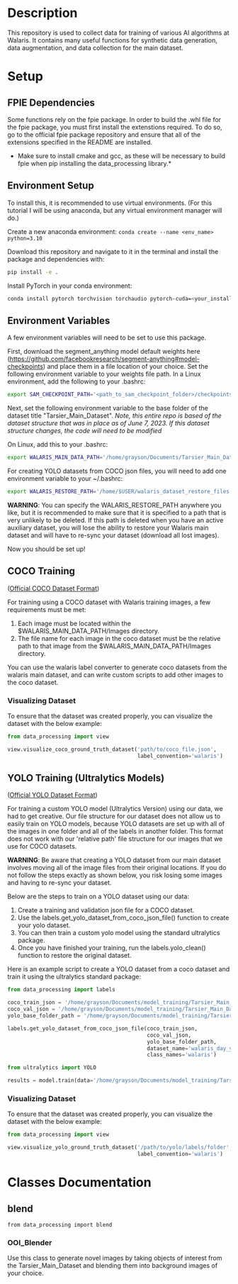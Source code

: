 # Description
This repository is used to collect data for training of various AI algorithms at Walaris. It contains many useful functions for synthetic data generation, data augmentation, and data collection for the main dataset.

# Setup

## FPIE Dependencies
Some functions rely on the fpie package. In order to build the .whl file for the fpie package, you must first install the extenstions required. To do so, go to the official fpie package repository and ensure that all of the extensions specified in the README are installed.
* Make sure to install cmake and gcc, as these will be necessary to build fpie when pip installing the data_processing library.*

## Environment Setup
To install this, it is recommended to use virtual environments. (For this tutorial I will be using anaconda, but any virtual environment manager will do.)

Create a new anaconda environment: `conda create --name <env_name> python=3.10`

Download this repository and navigate to it in the terminal and install the package and dependencies with:

~~~bash
pip install -e .
~~~

Install PyTorch in your conda environment:

~~~bash
conda install pytorch torchvision torchaudio pytorch-cuda=<your_installed_CUDA_version_here> -c pytorch -c nvidia
~~~

## Environment Variables
A few environment variables will need to be set to use this package.

First, download the segment_anything model default weights here (https://github.com/facebookresearch/segment-anything#model-checkpoints) and place them in a file location of your choice. Set the following environment variable to your weights file path. In a Linux environment, add the following to your .bashrc:

~~~bash
export SAM_CHECKPOINT_PATH='<path_to_sam_checkpoint_folder>/checkpoints/sam_vit_h.pth'
~~~

Next, set the following environment variable to the base folder of the dataset title "Tarsier_Main_Dataset". *Note, this entire repo is based of the dataset structure that was in place as of June 7, 2023. If this dataset structure changes, the code will need to be modified*

On Linux, add this to your .bashrc:

~~~bash
export WALARIS_MAIN_DATA_PATH='/home/grayson/Documents/Tarsier_Main_Dataset/'
~~~

For creating YOLO datasets from COCO json files, you will need to add one environment variable to your ~/.bashrc:

~~~bash
export WALARIS_RESTORE_PATH='/home/$USER/walaris_dataset_restore_files'
~~~

**WARNING**: You can specify the WALARIS_RESTORE_PATH anywhere you like, but it is recommended to make sure that it is specified to a path that is very unlikely to be deleted. If this path is deleted when you have an active auxiliary dataset, you will lose the ability to restore your Walaris main dataset and will have to re-sync your dataset (download all lost images).

Now you should be set up!

## COCO Training

([Official COCO Dataset Format](https://cocodataset.org/#format-data))

For training using a COCO dataset with Walaris training images, a few requirements must be met:
1. Each image must be located within the $WALARIS_MAIN_DATA_PATH/Images directory.
2. The file name for each image in the coco dataset must be the relative path to that image from the $WALARIS_MAIN_DATA_PATH/Images directory.

You can use the walaris label converter to generate coco datasets from the walaris main dataset, and can write custom scripts to add other images to the coco dataset.

### Visualizing Dataset

To ensure that the dataset was created properly, you can visualize the dataset with the below example:

~~~python
from data_processing import view

view.visualize_coco_ground_truth_dataset('path/to/coco_file.json',
                                         label_convention='walaris')
~~~

## YOLO Training (Ultralytics Models)

([Official YOLO Dataset Format](https://docs.ultralytics.com/datasets/detect/))

For training a custom YOLO model (Ultralytics Version) using our data, we had to get creative. Our file structure for our dataset does not allow us to easily train on YOLO models, because YOLO datasets are set up with all of the images in one folder and all of the labels in another folder. This format does not work with our 'relative path' file structure for our images that we use for COCO datasets.

**WARNING**: Be aware that creating a YOLO dataset from our main dataset involves moving all of the image files from their original locations. If you do not follow the steps exactly as shown below, you risk losing some images and having to re-sync your dataset.

Below are the steps to train on a YOLO dataset using our data:

1. Create a training and validation json file for a COCO dataset.
2. Use the labels.get_yolo_dataset_from_coco_json_file() function to create your yolo dataset.
3. You can then train a custom yolo model using the standard ultralytics package.
4. Once you have finished your training, run the labels.yolo_clean() function to restore the original dataset.

Here is an example script to create a YOLO dataset from a coco dataset and train it using the ultralytics standard package:

~~~python
from data_processing import labels

coco_train_json = '/home/grayson/Documents/model_training/Tarsier_Main_Dataset/Labels_NEW/day/train_COCO/exp2_dino_fully_labelled_day_train.json.json'
coco_val_json = '/home/grayson/Documents/model_training/Tarsier_Main_Dataset/Labels_NEW/day/val_COCO/exp1_dino_fully_labelled_day_val_results.json'
yolo_base_folder_path = '/home/grayson/Documents/model_training/Tarsier_Main_Dataset/yolo_datasets/day_yolo_dataset'

labels.get_yolo_dataset_from_coco_json_file(coco_train_json,
                                            coco_val_json,
                                            yolo_base_folder_path,
                                            dataset_name='walaris_day_yolo',
                                            class_names='walaris')

from ultralytics import YOLO

results = model.train(data='/home/grayson/Documents/model_training/Tarsier_Main_Dataset/yolo_datasets/day_yolo_dataset/walaris_day_yolo.yaml', epochs=3)
~~~

### Visualizing Dataset

To ensure that the dataset was created properly, you can visualize the dataset with the below example:

~~~python
from data_processing import view

view.visualize_yolo_ground_truth_dataset('/path/to/yolo/labels/folder',
                                         label_convention='walaris')
~~~

# Classes Documentation

## blend

`from data_processing import blend`

### OOI_Blender

Use this class to generate novel images by taking objects of interest from the Tarsier_Main_Dataset and blending them into background images of your choice.
